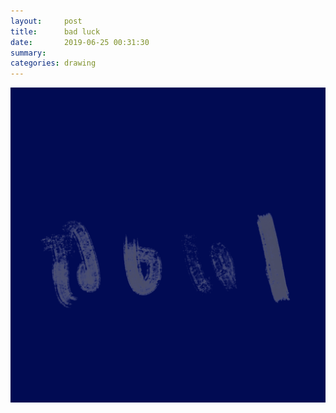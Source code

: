 ```yaml
---
layout:     post
title:      bad luck
date:       2019-06-25 00:31:30
summary:    
categories: drawing
---
```

![bad luck](/images/diary/bad-luck.png ".")
